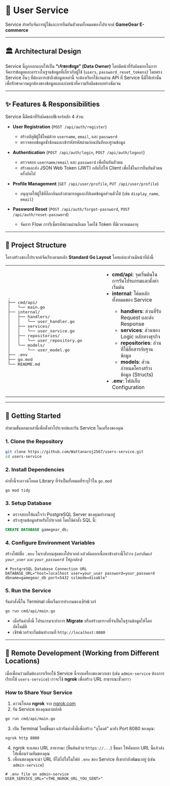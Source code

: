 # 👤 User Service

Service สำหรับจัดการผู้ใช้และการยืนยันตัวตนทั้งหมดของโปรเจกต์ **GameGear E-commerce**

---

## 🏛️ Architectural Design

Service นี้ถูกออกแบบให้เป็น **"เจ้าของข้อมูล" (Data Owner)** โดยมีหน้าที่รับผิดชอบในการจัดการข้อมูลและตารางในฐานข้อมูลที่เกี่ยวกับผู้ใช้ (`users`, `password_reset_tokens`) โดยตรง
Service อื่นๆ ที่ต้องการเข้าถึงข้อมูลเหล่านี้ จะต้องเรียกใช้งานผ่าน API ที่ Service นี้มีให้เท่านั้น เพื่อรักษาความถูกต้องของข้อมูลและแบ่งหน้าที่ความรับผิดชอบอย่างชัดเจน

---

## ✨ Features & Responsibilities

Service นี้มีหน้าที่รับผิดชอบฟีเจอร์หลัก 4 ส่วน:

* **User Registration** (`POST /api/auth/register`)

  * สร้างบัญชีผู้ใช้ใหม่ด้วย `username`, `email`, และ `password`
  * ตรวจสอบข้อมูลซ้ำซ้อนและเข้ารหัสรหัสผ่านก่อนบันทึกลงฐานข้อมูล

* **Authentication** (`POST /api/auth/login`, `POST /api/auth/logout`)

  * ตรวจสอบ `username/email` และ `password` เพื่อยืนยันตัวตน
  * สร้างและส่ง JSON Web Token (JWT) กลับไปให้ Client เพื่อใช้ในการยืนยันตัวตนครั้งถัดไป

* **Profile Management** (`GET /api/user/profile`, `PUT /api/user/profile`)

  * อนุญาตให้ผู้ใช้ที่ล็อกอินแล้วสามารถดูและอัปเดตข้อมูลส่วนตัวได้ (เช่น `display_name`, `email`)

* **Password Reset** (`POST /api/auth/forgot-password`, `POST /api/auth/reset-password`)

  * จัดการ Flow การรีเซ็ตรหัสผ่านผ่านอีเมล โดยใช้ Token ที่มีเวลาหมดอายุ

---

## 📂 Project Structure

โครงสร้างของโปรเจกต์จัดเรียงตามหลัก **Standard Go Layout** โดยแต่ละส่วนมีหน้าที่ดังนี้

<table>
<tr>
<td width="60%">
<pre>
.
├── cmd/api/
│   └── main.go
├── internal/
│   ├── handlers/
│   │   └── user_handler.go
│   ├── services/
│   │   └── user_service.go
│   ├── repositories/
│   │   └── user_repository.go
│   └── models/
│       └── user_model.go
├── .env
├── go.mod
└── README.md
</pre>
</td>
<td>
<ul>
<li><b>cmd/api</b>: จุดเริ่มต้นในการรันโปรแกรมและตั้งค่าเริ่มต้น</li>
<li><b>internal</b>: โค้ดหลักทั้งหมดของ Service</li>
<ul>
<li><b>handlers</b>: ส่วนที่รับ Request และส่ง Response</li>
<li><b>services</b>: ส่วนของ Logic หลักทางธุรกิจ</li>
<li><b>repositories</b>: ส่วนที่ใช้สื่อสารกับฐานข้อมูล</li>
<li><b>models</b>: ส่วนกำหนดโครงสร้างข้อมูล (Structs)</li>
</ul>
<li><b>.env</b>: ไฟล์เก็บ Configuration</li>
</ul>
</td>
</tr>
</table>

---

## 🚀 Getting Started

ทำตามขั้นตอนเหล่านี้เพื่อตั้งค่าโปรเจกต์และรัน Service ในเครื่องของคุณ

### 1. Clone the Repository

```bash
git clone https://github.com/Wattanaroj2567/users-service.git
cd users-service
```

### 2. Install Dependencies

คำสั่งนี้จะดาวน์โหลด Library ที่จำเป็นทั้งหมดที่ระบุไว้ใน `go.mod`

```bash
go mod tidy
```

### 3. Setup Database

* ตรวจสอบให้แน่ใจว่า PostgreSQL Server ของคุณทำงานอยู่
* สร้างฐานข้อมูลสำหรับโปรเจกต์ โดยใช้คำสั่ง SQL นี้:

```sql
CREATE DATABASE gamegear_db;
```

### 4. Configure Environment Variables

สร้างไฟล์ชื่อ `.env` ในระดับบนสุดของโปรเจกต์ แล้วคัดลอกเนื้อหาข้างล่างนี้ไปวาง *(อย่าลืมแก้ `your_user` และ `your_password` ให้ถูกต้อง)*

```env
# PostgreSQL Database Connection URL
DATABASE_URL="host=localhost user=your_user password=your_password dbname=gamegear_db port=5432 sslmode=disable"
```

### 5. Run the Service

รันคำสั่งนี้ใน Terminal เพื่อเริ่มการทำงานของเซิร์ฟเวอร์

```bash
go run cmd/api/main.go
```

* เมื่อรันคำสั่งนี้ โปรแกรมจะทำการ **Migrate** หรือสร้างตารางที่จำเป็นในฐานข้อมูลให้โดยอัตโนมัติ
* เซิร์ฟเวอร์จะเริ่มต้นทำงานที่ `http://localhost:8080`

---

## 🤝 Remote Development (Working from Different Locations)

เมื่อเพื่อนร่วมทีมต้องการเรียกใช้ Service นี้จากเครื่องของพวกเขา (เช่น `admin-service` ต้องการเรียกใช้ `users-service`) เราจะใช้ **ngrok** เพื่อสร้าง URL สาธารณะชั่วคราว

### How to Share Your Service

1. ดาวน์โหลด **ngrok** จาก [ngrok.com](https://ngrok.com)
2. รัน Service ของคุณตามปกติ

```bash
go run cmd/api/main.go
```

3. เปิด Terminal ใหม่ขึ้นมา แล้วรันคำสั่งนี้เพื่อสร้าง "อุโมงค์" มายัง Port 8080 ของคุณ:

```bash
ngrok http 8080
```

4. ngrok จะแสดง URL สาธารณะ (ขึ้นต้นด้วย `https://...`) ขึ้นมา ให้คัดลอก URL นี้แล้วส่งให้เพื่อนร่วมทีมของคุณ
5. เพื่อนของคุณจะนำ URL ที่ได้ไปใส่ในไฟล์ `.env` ของ Service ที่เขากำลังพัฒนาอยู่ (เช่น `admin-service`)

```env
# .env file on admin-service
USER_SERVICE_URL="<THE_NGROK_URL_YOU_SENT>"
```
